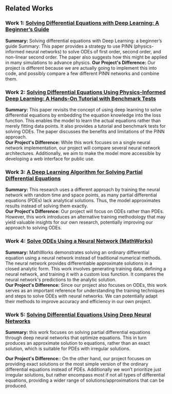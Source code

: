 ## Related Works

### Work 1: [Solving Differential Equations with Deep Learning: A Beginner’s Guide](https://arxiv.org/abs/2307.11237)
**Summary:** Solving differential equations with Deep Learning: a beginner’s guide 
Summary: This paper provides a strategy to use PINN (physics-informed neural networks) to solve ODEs of first order, second order, and non-linear second order. The paper also suggests how this might be applied in many simulations to advance physics. 
**Our Project's Difference:** Our project is different because we are actually going to implement this into code, and possibly compare a few different PINN networks and combine them.

### Work 2: [Solving Differential Equations Using Physics-Informed Deep Learning: A Hands-On Tutorial with Benchmark Tests](https://arxiv.org/abs/2302.12260)  
**Summary:** This paper revisits the concept of using deep learning to solve differential equations by embedding the equation knowledge into the loss function. This enables the model to learn the actual equations rather than merely fitting data points. It also provides a tutorial and benchmark tests for solving ODEs. The paper discusses the benefits and limitations of the PINN approach.  
**Our Project's Difference:** While this work focuses on a single neural network implementation, our project will compare several neural network architectures. Additionally, we aim to make the model more accessible by developing a web interface for public use.

### Work 3: [A Deep Learning Algorithm for Solving Partial Differential Equations](https://www.sciencedirect.com/science/article/pii/S0021999118305527)  
**Summary:** This research uses a different approach by training the neural network with random time and space points, as many partial differential equations (PDEs) lack analytical solutions. Thus, the model approximates results instead of solving them exactly.  
**Our Project's Difference:** Our project will focus on ODEs rather than PDEs. However, this work introduces an alternative training methodology that may yield valuable insights for our own research, potentially improving our approach to solving ODEs.

### Work 4: [Solve ODEs Using a Neural Network (MathWorks)](https://www.mathworks.com/help/deeplearning/ug/solve-odes-using-a-neural-network.html)  
**Summary:** MathWorks demonstrates solving an ordinary differential equation using a neural network instead of traditional numerical methods. The neural network provides differentiable approximate solutions in a closed analytic form. This work involves generating training data, defining a neural network, and training it with a custom loss function. It compares the neural network's predictions to the analytic solution.  
**Our Project's Difference:** Since our project also focuses on ODEs, this work serves as an important reference for understanding the training techniques and steps to solve ODEs with neural networks. We can potentially adapt their methods to improve accuracy and efficiency in our own project.

### Work 5: [Solving Differential Equations Using Deep Neural Networks](https://www.sciencedirect.com/science/article/abs/pii/S0925231220301909)  
**Summary:** this work focuses on solving partial differential equations through deep neural networks that optimize equations. This in turn produces an approximate solution to equations, rather than an exact solution, which is suitable for PDEs with irregular solutions.

**Our Project's Difference:**: On the other hand, our project focuses on providing exact solutions or the most simple version of the ordinary differential equations instead of PDEs. Additionally we won’t prioritize just irregular solutions, but rather encompass most if not all types of differential equations, providing a wider range of solutions/approximations that can be produced.

